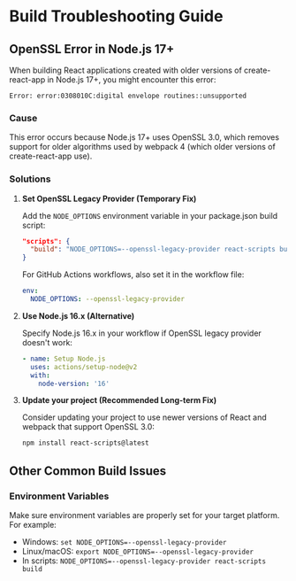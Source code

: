 # Build Troubleshooting Guide

## OpenSSL Error in Node.js 17+

When building React applications created with older versions of create-react-app in Node.js 17+, you might encounter this error:

```
Error: error:0308010C:digital envelope routines::unsupported
```

### Cause

This error occurs because Node.js 17+ uses OpenSSL 3.0, which removes support for older algorithms used by webpack 4 (which older versions of create-react-app use).

### Solutions

1. **Set OpenSSL Legacy Provider (Temporary Fix)**

   Add the `NODE_OPTIONS` environment variable in your package.json build script:
   
   ```json
   "scripts": {
     "build": "NODE_OPTIONS=--openssl-legacy-provider react-scripts build"
   }
   ```
   
   For GitHub Actions workflows, also set it in the workflow file:
   
   ```yaml
   env:
     NODE_OPTIONS: --openssl-legacy-provider
   ```

2. **Use Node.js 16.x (Alternative)**

   Specify Node.js 16.x in your workflow if OpenSSL legacy provider doesn't work:
   
   ```yaml
   - name: Setup Node.js
     uses: actions/setup-node@v2
     with:
       node-version: '16'
   ```

3. **Update your project (Recommended Long-term Fix)**

   Consider updating your project to use newer versions of React and webpack that support OpenSSL 3.0:
   
   ```bash
   npm install react-scripts@latest
   ```

## Other Common Build Issues

### Environment Variables

Make sure environment variables are properly set for your target platform. For example:
- Windows: `set NODE_OPTIONS=--openssl-legacy-provider`
- Linux/macOS: `export NODE_OPTIONS=--openssl-legacy-provider`
- In scripts: `NODE_OPTIONS=--openssl-legacy-provider react-scripts build`
